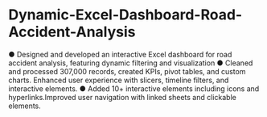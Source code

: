 # Dynamic-Excel-Dashboard-Road-Accident-Analysis

● Designed and developed an interactive Excel dashboard for road accident analysis, featuring dynamic filtering and visualization
● Cleaned and processed 307,000 records, created KPIs, pivot tables, and custom charts. Enhanced user experience with slicers, timeline filters, and interactive elements.
● Added 10+ interactive elements including icons and hyperlinks.Improved user navigation with linked sheets and clickable elements.
